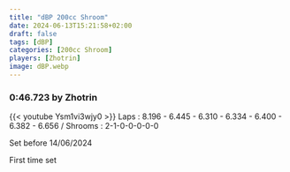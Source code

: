 ```yaml
---
title: "dBP 200cc Shroom"
date: 2024-06-13T15:21:58+02:00
draft: false
tags: [dBP]
categories: [200cc Shroom]
players: [Zhotrin]
image: dBP.webp
---
```

### 0:46.723 by Zhotrin

{{< youtube Ysm1vi3wjy0 >}}
Laps : 8.196 - 6.445 - 6.310 - 6.334 - 6.400 - 6.382 - 6.656 /
Shrooms : 2-1-0-0-0-0-0

Set before 14/06/2024

First time set
